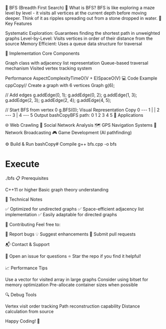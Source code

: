 🌳 BFS (Breadth First Search)
📖 What is BFS?
BFS is like exploring a maze level by level - it visits all vertices at the current depth before moving deeper. Think of it as ripples spreading out from a stone dropped in water.
🎯 Key Features

Systematic Exploration: Guarantees finding the shortest path in unweighted graphs
Level-by-Level: Visits vertices in order of their distance from the source
Memory Efficient: Uses a queue data structure for traversal

🔧 Implementation
Core Components

Graph class with adjacency list representation
Queue-based traversal mechanism
Visited vertex tracking system

Performance
AspectComplexityTimeO(V + E)SpaceO(V)
💻 Code Example
cppCopy// Create a graph with 6 vertices
Graph g(6);

// Add edges
g.addEdge(0, 1);
g.addEdge(0, 2);
g.addEdge(1, 3);
g.addEdge(2, 3);
g.addEdge(2, 4);
g.addEdge(4, 5);

// Start BFS from vertex 0
g.BFS(0);
Visual Representation
Copy   0 --- 1
   |     |
   2 --- 3
   |
   4 --- 5
Output
bashCopyBFS path: 0 1 2 3 4 5
🚀 Applications

🌐 Web Crawling
🤝 Social Network Analysis
🗺️ GPS Navigation Systems
📡 Network Broadcasting
🎮 Game Development (AI pathfinding)

⚙️ Build & Run
bashCopy# Compile
g++ bfs.cpp -o bfs

# Execute
./bfs
📋 Prerequisites

C++11 or higher
Basic graph theory understanding

📌 Technical Notes

✅ Optimized for undirected graphs
✅ Space-efficient adjacency list implementation
✅ Easily adaptable for directed graphs

🤝 Contributing
Feel free to:

🐛 Report bugs
💡 Suggest enhancements
🔧 Submit pull requests

📬 Contact & Support

📝 Open an issue for questions
⭐ Star the repo if you find it helpful!


📈 Performance Tips

Use a vector for visited array in large graphs
Consider using bitset for memory optimization
Pre-allocate container sizes when possible

🔍 Debug Tools

Vertex visit order tracking
Path reconstruction capability
Distance calculation from source


Happy Coding! 🚀
